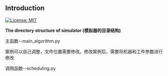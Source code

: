 ## Introduction 

[![License: MIT](https://img.shields.io/badge/License-MIT-yellow.svg)](https://opensource.org/licenses/MIT)

**The directory structure of simulator (模拟器的目录结构)**

主函数--main_algorithm.py
  
  案例可以自己调整，文件位置需要修改。修改案例后，需要将机器和工件参数进行修改

调用函数--scheduling.py
